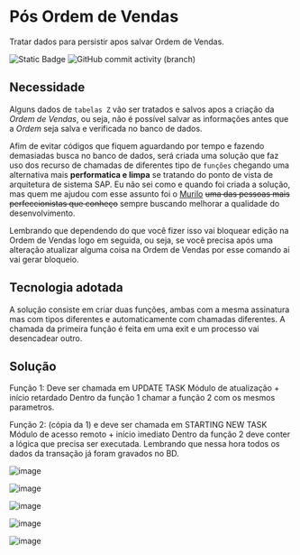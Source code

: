 # Pós Ordem de Vendas #

Tratar dados para persistir apos salvar Ordem de Vendas.

![Static Badge](https://img.shields.io/badge/development-abap-blue)
![GitHub commit activity (branch)](https://img.shields.io/github/commit-activity/t/edmilson-nascimento/pos-ordem-de-vendas)


## Necessidade ##
Alguns dados de `tabelas Z` vão ser tratados e salvos apos a criação da _Ordem de Vendas_, ou seja, não é possível salvar as informações antes que a _Ordem_ seja salva e verificada no banco de dados.

Afim de evitar códigos que fiquem aguardando por tempo e fazendo demasiadas busca no banco de dados, será criada uma solução que faz uso dos recurso de chamadas de diferentes tipo de `funções` chegando uma alternativa mais **performatica e limpa** se tratando do ponto de vista de arquitetura de sistema SAP. Eu não sei como e quando foi criada a solução, mas quem me ajudou com esse assunto foi o [Murilo](mailto:murilo@abapconsulting.com.br) ~~uma das pessoas mais perfeccionistas que conheço~~ sempre buscando melhorar a qualidade do desenvolvimento.

Lembrando que dependendo do que você fizer isso vai bloquear edição na Ordem de Vendas logo em seguida, ou seja, se você precisa após uma alteração atualizar alguma coisa na Ordem de Vendas por esse comando ai vai gerar bloqueio.

## Tecnologia adotada ##
A solução consiste em criar duas funções, ambas com a mesma assinatura mas com tipos diferentes e automaticamente com chamadas diferentes. A chamada da primeira função é feita em uma exit e um processo vai desencadear outro.


## Solução ##

Função 1: Deve ser chamada em UPDATE TASK
Módulo de atualização + início retardado
Dentro da função 1 chamar a função 2 com os mesmos parametros.

Função 2: (cópia da 1) e deve ser chamada em STARTING NEW TASK
Módulo de acesso remoto + início imediato
Dentro da função 2 deve conter a lógica que precisa ser executada. Lembrando que nessa hora todos os dados da transação já foram gravados no BD.

![image](https://user-images.githubusercontent.com/22348098/151674787-7f454f5b-8332-4994-ae52-7d1d18339be8.png)

![image](https://user-images.githubusercontent.com/22348098/151674810-9e565904-a98a-4994-b07e-2ffd339cf7f1.png)

![image](https://user-images.githubusercontent.com/22348098/151674812-01eed82a-c767-46d6-bcff-478ff63f927c.png)

![image](https://user-images.githubusercontent.com/22348098/151674825-a33e7b21-3409-462c-bc11-373ba695fcf3.png)

![image](https://user-images.githubusercontent.com/22348098/151674837-b44c7a0c-43a4-460e-8672-d9cc433b1784.png)
